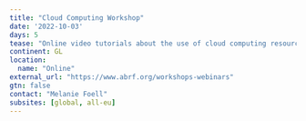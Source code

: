 ```yaml
---
title: "Cloud Computing Workshop"
date: '2022-10-03'
days: 5
tease: "Online video tutorials about the use of cloud computing resources for MS-based proteomics."
continent: GL
location:
  name: "Online"
external_url: "https://www.abrf.org/workshops-webinars"
gtn: false
contact: "Melanie Foell"
subsites: [global, all-eu]
---
```


